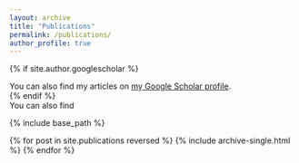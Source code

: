 ```yaml
---
layout: archive
title: "Publications"
permalink: /publications/
author_profile: true
---
```


{% if site.author.googlescholar %}
  <div class="wordwrap">You can also find my articles on <a href="{{site.author.googlescholar}}">my Google Scholar profile</a>.</div>
{% endif %}

<div class="wordwrap">You can also find

{% include base_path %}

{% for post in site.publications reversed %}
  {% include archive-single.html %}
{% endfor %}

